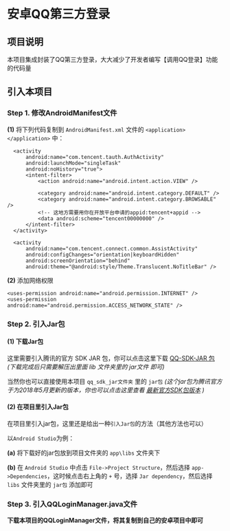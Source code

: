 # 安卓QQ第三方登录



## 项目说明

  本项目集成封装了QQ第三方登录，大大减少了开发者编写【调用QQ登录】功能的代码量
  
  
  
## 引入本项目

  ### Step 1. 修改AndroidManifest文件
  
  
  **(1)** 将下列代码复制到 ```AndroidManifest.xml``` 文件的 ```<application></application>``` 中：
    
  ```
    <activity
        android:name="com.tencent.tauth.AuthActivity"
        android:launchMode="singleTask"
        android:noHistory="true">
        <intent-filter>
            <action android:name="android.intent.action.VIEW" />

            <category android:name="android.intent.category.DEFAULT" />
            <category android:name="android.intent.category.BROWSABLE" />
            <!-- 这地方需要用你在开放平台申请的appid:tencent+appid -->
            <data android:scheme="tencent00000000" />
        </intent-filter>
    </activity>
    
    <activity
        android:name="com.tencent.connect.common.AssistActivity"
        android:configChanges="orientation|keyboardHidden"
        android:screenOrientation="behind"
        android:theme="@android:style/Theme.Translucent.NoTitleBar" />
  ```
  
  
  **(2)** 添加网络权限
  
  ```
  <uses-permission android:name="android.permission.INTERNET" />
  <uses-permission android:name="android.permission.ACCESS_NETWORK_STATE" />
  ```
  
  
  
  ### Step 2. 引入Jar包
  
  
  #### (1) 下载Jar包
  
  
  这里需要引入腾讯的官方 SDK JAR 包，你可以点击这里下载 [QQ-SDK-JAR 包](http://qzonestyle.gtimg.cn/qzone/vas/opensns/res/doc/Android_SDK_V3.3.3.zip)  *(下载完成后只需要解压出里面 lib 文件夹里的 jar文件 即可)*
  
  
  当然你也可以直接使用本项目 ```qq_sdk_jar文件夹``` 里的 ```jar包``` *(这个jar包为腾讯官方于为2018年5月更新的版本，你也可以点击这里查看 [最新官方SDK包版本](http://wiki.open.qq.com/wiki/mobile/SDK%E4%B8%8B%E8%BD%BD) )*
  
  
  
  #### (2) 在项目里引入Jar包
  
  
  在项目里引入jar包，这里还是给出一种```引入Jar包```的方法（其他方法也可以）
  
  以```Android Studio```为例：
  
  **(a)** 将下载好的jar包放到项目文件夹的 ```app\libs``` 文件夹下

  **(b)** 在 ```Android Studio``` 中点击 ```File->Project Structure```，然后选择 ```app->Dependencies```，这时候点击右上角的 ```+``` 号，选择 ```Jar dependency```，然后选择 ```libs``` 文件夹里的 ```jar包``` 添加即可
  
  
  
  ### Step 3. 引入QQLoginManager.java文件
  
  **下载本项目的QQLoginManager文件，将其复制到自己的安卓项目中即可**
